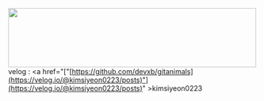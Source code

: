 
<a href="https://github.com/devxb/gitanimals">
  <img
    src="https://render.gitanimals.org/lines/kimsiyeon0223?pet-id=594329819473018046"
    width="500"
    height="120"
  />
</a

velog : <a href="["[https://github.com/devxb/gitanimals](https://velog.io/@kimsiyeon0223/posts)"](https://velog.io/@kimsiyeon0223/posts)" >kimsiyeon0223</a>
  
<!--
**kimsiyeon0223/kimsiyeon0223** is a ✨ _special_ ✨ repository because its `README.md` (this file) appears on your GitHub profile.


Here are some ideas to get you started:
  

- 🔭 I’m currently working on ...

- 🌱 I’m currently learning ...
- 👯 I’m looking to collaborate on ...
- 🤔 I’m looking for help with ...
- 💬 Ask me about ...
- 📫 How to reach me: ...
- 😄 Pronouns: ...
- ⚡ Fun fact: ...
-->
